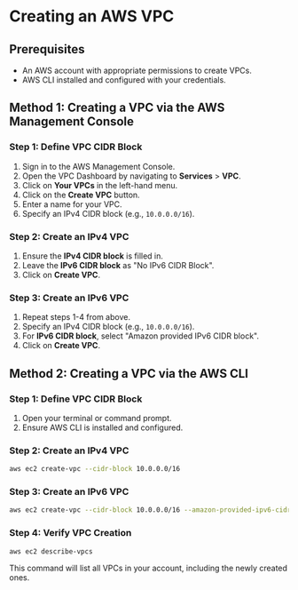 # Creating an AWS VPC

## Prerequisites
- An AWS account with appropriate permissions to create VPCs.
- AWS CLI installed and configured with your credentials.

## Method 1: Creating a VPC via the AWS Management Console

### Step 1: Define VPC CIDR Block
1. Sign in to the AWS Management Console.
2. Open the VPC Dashboard by navigating to **Services** > **VPC**.
3. Click on **Your VPCs** in the left-hand menu.
4. Click on the **Create VPC** button.
5. Enter a name for your VPC.
6. Specify an IPv4 CIDR block (e.g., `10.0.0.0/16`).

### Step 2: Create an IPv4 VPC
1. Ensure the **IPv4 CIDR block** is filled in.
2. Leave the **IPv6 CIDR block** as "No IPv6 CIDR Block".
3. Click on **Create VPC**.

### Step 3: Create an IPv6 VPC
1. Repeat steps 1-4 from above.
2. Specify an IPv4 CIDR block (e.g., `10.0.0.0/16`).
3. For **IPv6 CIDR block**, select "Amazon provided IPv6 CIDR block".
4. Click on **Create VPC**.

## Method 2: Creating a VPC via the AWS CLI

### Step 1: Define VPC CIDR Block
1. Open your terminal or command prompt.
2. Ensure AWS CLI is installed and configured.

### Step 2: Create an IPv4 VPC
```sh
aws ec2 create-vpc --cidr-block 10.0.0.0/16
```

### Step 3: Create an IPv6 VPC
```sh
aws ec2 create-vpc --cidr-block 10.0.0.0/16 --amazon-provided-ipv6-cidr-block
```

### Step 4: Verify VPC Creation
```sh
aws ec2 describe-vpcs
```

This command will list all VPCs in your account, including the newly created ones.
